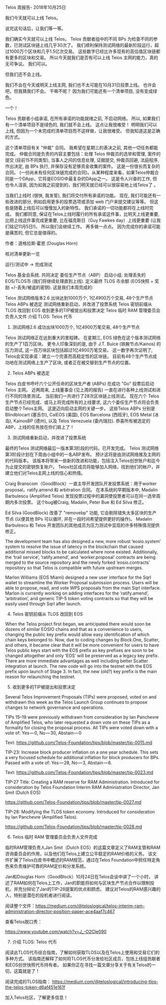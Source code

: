 Telos 周报告- 2018年10月25日

我们今天就可以上线 Telos。

说完这句话后，让我们等一等。

我们确实今天就可以上线 Telos。 Telos 贡献者组中的不同 BPs 为检查不同的参数，已测试区块链上线几乎30次了。 我们顺利保持测试网络的最新阶段运行，超过1000万个区块和几乎1.5亿次交易。 这些数字已经比许多现有的高估值区块链都有更多的区块和交易。 所以今天就我们是否有可以上线 Telos 主网的能力，真的无可争议。 我们可以。

但我们还不会上线。

我们不会在今天或明天上线主网, 我们也不太可能在10月31日投票上线。 也许会吧，但我猜我们不会。 干嘛不呢？ 因为我们可能还有一个清单项目, 没有变成绿色。

一个！

Telos 贡献者小组承诺, 在所有承诺的功能就绪之前, 不启动网络。 所以, 如果我们有一个清单项目不是绿色的, 我们就不会上线。 这点让我很难受！ 明明我们可以上线, 但因为一个未完成的清单项目而不这样做，让我很难受。 但我知道这是正确的方式。

这个清单项目有关 "仲裁" 合同。 我希望在星期三的表决之前, 其他一切任务都能完成。 仲裁合同是负责的内容主要包括：处理 Telos 仲裁员的选举和管理, 案件的提交 (目前15不同类型), 当事人之间的信息处理, 证据提交, 仲裁员回避, 法庭程序, 作出决定, 由 BPs 执行, 并保存没有足够资金收集的案件。 这是一份很长而复杂的合同。 (一份尚未有任何区块链完成的合同)。从某种程度来看，如果Telos仲裁合同是一个DApp，它将是EOSIO中最复杂的DApp之一。 这是令人兴奋的工作, 但也令人沮丧, 因为如我之前提到的，我们明天就已经可以很容易地上线Telos了 。

当我们上线时 (很快, 我发誓), 我们将交付所有承诺的功能。 现在, 我们可能还有一些改进的部分, 例如启用更多的投票选项或添加 web 门户来提交建议等等。 但这些是随着上线后可以慢慢加入的新特性。 我们承诺的一切功能都将在上线时完成。 我们都同意, 保证在Telos上线时履行的所有承诺这件事，比明天上线更重要, 比把上线这件事完成更重要, 比在福克斯日（Guy Fawkes day）上线更重要 (让我们铭记11月5日!)。 所以我们会继续工作。 再多做一点点。 因为完成你的承诺可能是痛苦的, 但它总是值得的。

作者：道格拉斯·霍恩 (Douglas Horn)

核对清单更新一览

运行/测试中 → 完成测试

Telos 基金会系统. 共同决定 委任生产节点（ABP） 启动小组. 处理丢失的EOS/TLOS币 (我们将继续处理直到上线). 定义最终 TLOS 币余额 (EOS快照 + 奖励 +/-丢失/被盗的密钥). 这是我们本周完成的:

Telos 测试网络版本2.6 出块达到1000万个, 1亿4900万个交易, 48个生产节点 Telos ABPs 被选定 测试网络重新启动，并改进了投票系统 Telos 密钥前缀从 TLOS 改回到 EOS 收到更多的TIP被提出和投票决定 Telos 临时 RAM 管理委员会负责人文件 介绍 TLOS: Telos 代币

1. 测试网络2.6 成功出块1000万个, 1亿4900万笔交易, 48个生产节点

Telos 测试网络正在达到重大的里程碑。 在星期三, EOS 绿色在这个版本测试网络的生产了1百万区块。 更令人印象深刻的是, 由于 J.T. Buice (铁腕节点/Kainos) 的压力测试, 这一百万块区块包括超过1亿4900万笔交易。 这一数字再次证明了, Telos会实现承诺：建立一个完善而高稳定性的区块链。 目前有48个生产节点成功地在测试网络上生产了区块, 或者正在被交替到生产节点的位置。

2. Telos ABPs 被选定

Telos 白皮书呼吁六个公开任命的区块生产者 (ABPs) 在成功 "Go" 投票后启动 Telos 主网。 近两周来, 上线董事会 (见上周的报告) 一直在进行各种上线测试和进行不同的场景测试。 当前我们一共进行了28次区块链上线测试。 现在六个 Telos 生产节点已经完成、或马上将完成所有的上线要求, 这六个委任生产节点将会负责启动整个Telos主网。 这是迈向启动主网的关键一步。 这些Telos ABPs 分别是Blindblocart (塞舌尔), CalEOS (美国), EOS Barcelona (西班牙), EOS Metal (冰岛), KainosBP (德州), 以及 Telos Venezuela (委内瑞拉). 恭喜所有被选定的ABP，上线的任务放在你们肩上了！

3. 测试网络重新启动，并改进了投票系统

最终的Telos 测试网络最后一版本第3阶段的代码，已开发完成。 Telos 测试网络第3阶段计划在下周由小组中的一名ABP发布。 预计这将是由测试网络推及主网的的代码版本。 该版本将带来一些新的改进和功能，包括注入Telos创世账户和迄今为止提交的密钥恢复账户。 Telos社区成员将能够加入网络，找到他们的帐户，并建立他们对Telos主网上线的信心和热情。

Craig Branscom（GoodBlock）一直主导开发团队开发投票系统：用于worker proposal，ratify.amend 和 arbitration 合同。 在本系统的早期版本中, Madalin Barbulescu (Amplified Telos) 发现投票过程中的漏洞使投票者可以在同一选举周期内多次投票。 这个bug被Craig, Madalin, Peter Bue 和 Ed Silva 修正。

Ed Silva (GoodBlock) 改善了 "removebp" 功能, 它会剔除错失太多区块的生产节点 (以便其他 BPs 可以循环, 并在一段时间希望提供更好的操作)。 Madalin Barbulescu 和 Telos 开发团队的其他成员为压力测试中显现的许多特殊情况提供修正。

The development team has also designed a new, more robust ‘eosio.system’ system to resolve the issue of latency in the blockchain that caused additional missed blocks to be calculated where none existed. Additionally, the ‘trail service’, ‘ratify.amend’, and ‘worker.proposal’ contracts are being merged to the source repository and the newly forked ‘eosio.contracts’ repository so that Telos is compatible with future upstream merges.

Marlon Williams (EOS Miami) designed a new user interface for the Sqrl wallet to streamline the Worker Proposal submission process. Users will be able to propose, read, and vote WPS proposals from the main Sqrl interface. Marlon is currently working on adding interfaces for the ‘ratify.amend’, ‘arbitration’, and generic TIP-5 token voting contracts so that they will be easily used through Sqrl after launch.

4. Telos 密钥前缀从 TLOS 改回到 EOS

When the Telos project first began, we anticipated there would soon be dozens of similar EOSIO chains and that as a convenience to users, changing the public key prefix would allow easy identification of which chain keys belonged to. Now, due to coding changes by Block.One, Scatter, and others, it became clear that it will be more convenient for users to have Telos public keys start with the EOS prefix as key prefixes are soon to be changed altogether and only ‘EOS’ will be preserved as a legacy key prefix. There are more immediate advantages as well including better Scatter integration at launch. The new code will go into the testnet with the EOS prefix upon launch of Stage 3. In fact, the new (old?) key prefix is the main reason for relaunching the testnet.

5. 收到更多的TIP被提出和投票决定

Several Telos Improvement Proposals (TIPs) were proposed, voted on and withdrawn this week as the Telos Launch Group continues to propose changes to network governance and operations.

TIPs 15–19 were previously withdrawn from consideration by Ian Panchevre of Amplified Telos, who later requested a down vote on these TIPs as a formality for closing the proposal process. All TIPs were voted down with a vote of: Yes — 0, No — 30, Abstain — 0

Text: https://github.com/Telos-Foundation/tips/blob/master/tip-0015.md

TIP-23: Increase block producer inflation on a one year schedule. This sets a very focused schedule for additional inflation for block producers for BPs. Passed with a vote of: Yes — 28, No — 3, Abstain — 6.

Text: https://github.com/Telos-Foundation/tips/blob/master/tip-0023.md

TIP-27 Title: Creating a RAM reserve for RAM Administration. Introduced for consideration by Telos Foundation Interim RAM Administration Director, Jan Smit (Dutch EOS)

https://github.com/Telos-Foundation/tips/blob/master/tip-0027.md

TIP-28: Modifying the TLOS token economy. Introduced for consideration by Ian Panchevre (Amplified Telos).

https://github.com/Telos-Foundation/tips/blob/master/tip-0028.md

6. Telos 临时 RAM 管理委员会负责人文件完成

临时RAM管理负责人Jan Smit（Dutch EOS）的这篇文章定义了RAM主管和RAM咨询委员会的作用，以及他们在Telos上建立公平稳定的RAM价格的义务。 该文件扩展了Telos白皮书中概述的RAM规范，通过在Telos Foundation中担任特定角色来负责维护可靠的RAM定价和分发系统。

Jan和Douglas Horn（GoodBlock）10月24日在Telos会谈中讲了一个小时， 讲述了RAM如何在Telos上工作，Jan的职能将如何与区块生产节点合作以限制投机，并充分辩论了Jan的TIP-28提案的优点和顾虑。 建议对Telos的RAM感兴趣的人，特别是潜在的投机者进行阅读。

阅读整个文件：https://medium.com/@teloslogical/telos-interim-ram-administration-director-position-paper-ace4aaf7c467

查看Telos脱口秀：

https://www.youtube.com/watch?v=J_-O2CIe090

7. 介绍 TLOS: Telos 代币

阅读此TLOS代币综合指南，了解如何获取TLOS以及在Telos上使用和交易它们的多种方式。 该指南还解释了如何将TLOS代币分发给社区成员，包括上线组贡献者和EOS创世快照代币持有者。 如果你正在寻找一篇文章分享关于有关Telos的一切，这篇就是了！

阅读完成的TLOS指南： https://medium.com/@teloslogical/introducing-tlos-the-telos-token-d6af451e161f

加入Telos社区，了解更多信息！